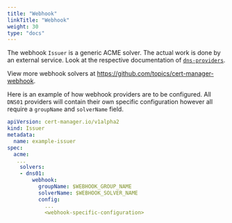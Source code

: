 ```yaml
---
title: "Webhook"
linkTitle: "Webhook"
weight: 30
type: "docs"
---
```


The webhook `Issuer` is a generic ACME solver. The actual work is done by an
external service. Look at the respective documentation of
[`dns-providers`](../../../../contributing/dns-providers/).

View more webhook solvers at https://github.com/topics/cert-manager-webhook.

Here is an example of how webhook providers are to be configured. All `DNS01`
providers will contain their own specific configuration however all require a
`groupName` and `solverName` field.

```yaml
apiVersion: cert-manager.io/v1alpha2
kind: Issuer
metadata:
  name: example-issuer
spec:
  acme:
   ...
    solvers:
    - dns01:
        webhook:
          groupName: $WEBHOOK_GROUP_NAME
          solverName: $WEBHOOK_SOLVER_NAME
          config:
            ...
            <webhook-specific-configuration>
```
